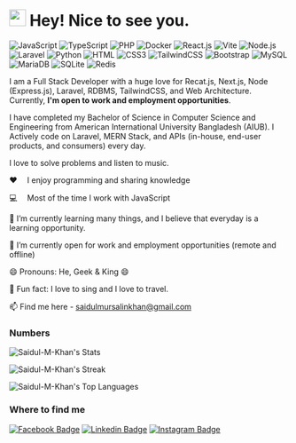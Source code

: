 <h1><img src="https://emojis.slackmojis.com/emojis/images/1531849430/4246/blob-sunglasses.gif?1531849430" width="30"/> Hey! Nice to see you.</h1>

![JavaScript](https://img.shields.io/badge/JavaScript-F7DF1E?style=flat-square&logo=javascript&logoColor=black)
![TypeScript](https://img.shields.io/badge/TypeScript-007ACC?style=flat-square&logo=typescript&logoColor=white)
![PHP](https://img.shields.io/badge/PHP-777BB4?style=flat-square&logo=php&logoColor=white)
![Docker](https://img.shields.io/badge/Docker-0CC1F3?style=flat-square&logo=docker&logoColor=white)
![React.js](https://img.shields.io/badge/React.js-0081CB?style=flat-square&logo=react&logoColor=61DAFB)
![Vite](https://img.shields.io/badge/Vite-593D88?style=flat-square&logo=vite&logoColor=white)
![Node.js](https://img.shields.io/badge/Node.js-43853D?style=flat-square&logo=node.js&logoColor=white)
![Laravel](https://img.shields.io/badge/Laravel-FF2D20?style=flat-square&logo=laravel&logoColor=white)
![Python](https://img.shields.io/badge/Python-3776AB?style=flat-square&logo=python&logoColor=white)
![HTML](https://img.shields.io/badge/HTML5-E34F26?style=flat-square&logo=html5&logoColor=white)
![CSS3](https://img.shields.io/badge/CSS3-1572B6?style=flat-square&logo=css3&logoColor=white)
![TailwindCSS](https://img.shields.io/badge/Tailwind_CSS-38B2AC?style=flat-square&logo=tailwind-css&logoColor=white)
![Bootstrap](https://img.shields.io/badge/Bootstrap-563D7C?style=flat-square&logo=bootstrap&logoColor=white)
![MySQL](https://img.shields.io/badge/MySQL-005C84?style=flat-square&logo=mysql&logoColor=white)
![MariaDB](https://img.shields.io/badge/MariaDB-003545?style=flat-square&logo=mariadb&logoColor=white)
![SQLite](https://img.shields.io/badge/SQLite-07405E?style=flat-square&logo=sqlite&logoColor=white)
![Redis](https://img.shields.io/badge/redis-%23DD0031.svg?&style=flat-square&logo=redis&logoColor=white)

I am a Full Stack Developer with a huge love for Recat.js, Next.js, Node (Express.js), Laravel, RDBMS, TailwindCSS, and Web Architecture. Currently, **I'm open to work and employment opportunities**.

I have completed my Bachelor of Science in Computer Science and Engineering from American International University Bangladesh (AIUB). I Actively code on Laravel, MERN Stack, and APIs (in-house, end-user products, and consumers) every day.

I love to solve problems and listen to music.

:hearts: &emsp;I enjoy programming and sharing knowledge <br/>

:computer: &emsp;Most of the time I work with JavaScript <br/>

🌱 I’m currently learning many things, and I believe that everyday is a learning opportunity.

👯 I’m currently open for work and employment opportunities (remote and offline)

😄 Pronouns: He, Geek & King 😄

:partying_face: Fun fact: I love to sing and I love to travel.

📫 Find me here - saidulmursalinkhan@gmail.com


### Numbers
![Saidul-M-Khan's Stats](https://github-readme-stats.vercel.app/api?username=Saidul-M-Khan&theme=darcula&show_icons=true&hide_border=true&count_private=true)

![Saidul-M-Khan's Streak](https://github-readme-streak-stats.herokuapp.com/?user=Saidul-M-Khan&theme=darcula&hide_border=true)

![Saidul-M-Khan's Top Languages](https://github-readme-stats.vercel.app/api/top-langs/?username=Saidul-M-Khan&theme=darcula&show_icons=true&hide_border=true&layout=compact)

### Where to find me

[![Facebook Badge](https://img.shields.io/badge/Facebook-1877F2?style=for-the-badge&logo=facebook&logoColor=white)](https://facebook.com/saidul.khan2000) [![Linkedin Badge](https://img.shields.io/badge/LinkedIn-0077B5?style=for-the-badge&logo=linkedin&logoColor=white)](https://www.linkedin.com/in/saidul-m-khan/) [![Instagram Badge](https://img.shields.io/badge/Instagram-E4405F?style=for-the-badge&logo=instagram&logoColor=white)](https://instagram.com/saidul.mursalin.khan) 
